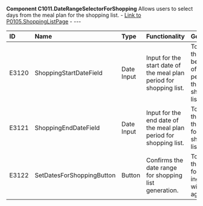 **Component C1011.DateRangeSelectorForShopping**
Allows users to select days from the meal plan for the shopping list. - [Link to P0105.ShoppingListPage](../MasterFile.md#page-p0105shoppinglistpage) - ---

| ID    | Name                     | Type        | Functionality                                                       | Goal                                                              | Trigger | Link   |
| :---- | :----------------------- | :---------- | :------------------------------------------------------------------ | :---------------------------------------------------------------- | :------ | :----- |
| E3120 | ShoppingStartDateField   | Date Input  | Input for the start date of the meal plan period for shopping list. | To define the beginning of the period for the shopping list.      | ---     | ---    |
| E3121 | ShoppingEndDateField     | Date Input  | Input for the end date of the meal plan period for shopping list.   | To define the end of the period for the shopping list.          | ---     | ---    |
| E3122 | SetDatesForShoppingButton| Button      | Confirms the date range for shopping list generation.               | To finalize the period for which ingredients will be aggregated.  | ---     | ---    |
